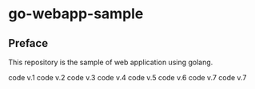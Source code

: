 # go-webapp-sample



## Preface
This repository is the sample of web application using golang.

code v.1
code v.2
code v.3
code v.4
code v.5
code v.6
code v.7
code v.7
